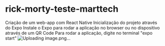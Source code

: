 # rick-morty-teste-marttech
Criação de um web-app com React Native 
Inicialização do projeto através do Expo
Instale o Expo para rodar a aplicação no browser ou no dispositivo através de um QR Code 
Para rodar a aplicação, digite no terminal "expo start"
![Uploading image.png…]()
